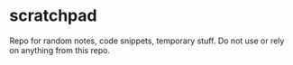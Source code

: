 # scratchpad
Repo for random notes, code snippets, temporary stuff. Do not use or rely on anything from this repo.
